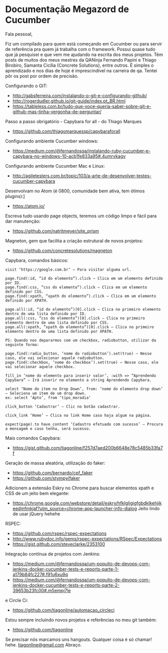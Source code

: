 # Documentação Megazord de Cucumber

Fala pessoal,

Fiz um compilado para quem está começando em Cucumber ou para servir de referência pra quem já trabalha com o framework.
Possui quase tudo que já pesquisei e que vem me ajudando na escrita dos meus projetos. Têm posts de muitos dos meus mestres da QANinja Fernando Papini e Thiago Birobiro, Samanta Cicília (Concrete Solutions), entre outros.
É simples o aprendizado e nos dias de hoje é imprescindível na carreira de qa. Tentei pôr os post por ordem de precisão.


Configurando o GIT:
- http://gabsferreira.com/instalando-o-git-e-configurando-github/
- http://rogerdudler.github.io/git-guide/index.pt_BR.html
- https://tableless.com.br/tudo-que-voce-queria-saber-sobre-git-e-github-mas-tinha-vergonha-de-perguntar/

Passo a passo obrigatório - Capybara for all - do Thiago Marques
- https://github.com/thiagomarquessp/capybaraforall

Configurando ambiente Cucumber windows:
- https://medium.com/@fernandosqa/instalando-ruby-cucumber-e-capybara-no-windows-10-acb1fe833a95#.4umrvkagv

Configurando ambiente Cucumber Mac e Linux:
- http://agiletesters.com.br/topic/103/a-arte-de-desenvolver-testes-cucumber-capybara

Desenvolvam no Atom (é 0800, comunidade bem ativa, tem ótimos plugins):]
- https://atom.io/

Escreva tudo usando page objects, teremos um código limpo e fácil para dar manutenção:
- https://github.com/natritmeyer/site_prism

Magneton, gem que facilita a criação estrutural de novos projetos:
- https://github.com/concretesolutions/magneton

Capybara, comandos básicos:
```
visit ‘https://google.com.br’ – Para visitar alguma url.

page.find(:id, “id do elemento”).click – Clica em um elemento definido por ID.
page.find(:css, “css do elemento”).click – Clica em um elemento definido por CSS.
page.find(:xpath, “xpath do elemento”).click – Clica em um elemento definido por XPATH.

page.all(:id, “id do elemento”)[0].click – Clica no primeiro elemento dentro de uma lista definido por ID.
page.all(:css, “css do elemento”)[0].click – Clica no primeiro elemento dentro de uma lista definido por CSS.
page.all(:xpath, “xpath do elemento”)[0].click – Clica no primeiro elemento dentro de uma lista definido por XPATH.

PS: Quando nos depararmos com um checkbox, radiobutton, utilizar da seguinte forma:

page.find(:radio_button, ‘nome do radiobutton’).set(true) – Nesse caso, ele vai selecionar aquele radiobutton.
page.find(:checkbox, ‘nome do checkbox’).set(true) – Nesse caso, ele vai selecionar aquele checkbox.

fill_in ‘nome do elemento para inserir valor’, :with => “Aprendendo Capybara” – Irá inserir no elemento a string Aprendendo Capybara.

select ‘Nome do item no Drop Down’, from: ‘nome do elemento drop down’ – Seleciona um item de um drop down.
ex: select ‘Apto’, from ‘tipo_moradia’

click_button ‘Cadastrar’ – Clic no botão cadastrar.

click_link ‘Home’ – Clica no link Home caso haja algum na página.

expect(page).to have_content ‘Cadastro efetuado com sucesso’ – Procura a mensagem e caso tenha, será sucesso.
```

Mais comandos Capybara:
- https://gist.github.com/tiagonline/f257d7aed200b6648e78c5485b33fa7f


Geração de massa aleatória, utilização do faker:
- https://github.com/bernardo/cpf_faker
- https://github.com/stympy/faker

Adicionem a extensão Eskry no Chrome para buscar elementos xpath e CSS de um jeito bem elegante:
- https://chrome.google.com/webstore/detail/eskry/hfklgljgigfgbdklkehjikeedmfmkjaf?utm_source=chrome-app-launcher-info-dialog
Jeito lindo de usar jQuery hehehe

RSPEC:
- https://github.com/rspec/rspec-expectations
- http://www.rubydoc.info/gems/rspec-expectations/RSpec/Expectations
- https://gist.github.com/steveclarke/2353100

Integração contínua de projetos com 
Jenkins:
- https://medium.com/@fernandosqa/um-poquito-de-devops-com-jenkins-docker-cucumber-tests-e-reports-parte-1-a179b84fc227#.f91u6xu9q
- https://medium.com/@fernandosqa/um-poquito-de-devops-com-jenkins-docker-cucumber-tests-e-reports-parte-2-39653b23fc00#.m5empj7le

e Circle Ci:
- https://github.com/tiagonline/automacao_circleci

Estou sempre incluindo novos projetos e referências no meu git também:
- https://github.com/tiagonline

Se precisar nós marcamos uns hangouts.
Qualquer coisa é só chamar! hehe.
tiagonline@gmail.com
Abraço.
